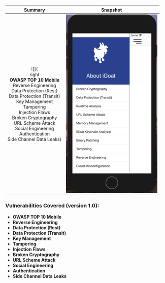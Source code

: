 

Summary            |  Snapshot
:-------------------------:|:-------------------------:
![](<dt>right</dt>__OWASP TOP 10 Mobile__  </br>  Reverse Engineering  </br> Data Protection (Rest)  </br> Data Protection (Transit)  </br>  Key Management  </br>  Tampering  </br> Injection Flaws </br> Broken Cryptography </br> URL Scheme Attack </br> Social Engineering </br> Authentication </br> Side Channel Data Leaks)  |  ![](https://raw.githubusercontent.com/swaroopsy/test/master/iGoat_2.png)



### Vulnerabilities Covered (version 1.0): ###
* __OWASP TOP 10 Mobile__
* __Reverse Engineering__
* __Data Protection (Rest)__
* __Data Protection (Transit)__
* __Key Management__
* __Tampering__ 
* __Injection Flaws__
* __Broken Cryptography__
* __URL Scheme Attack__
* __Social Engineering__
* __Authentication__
* __Side Channel Data Leaks__


